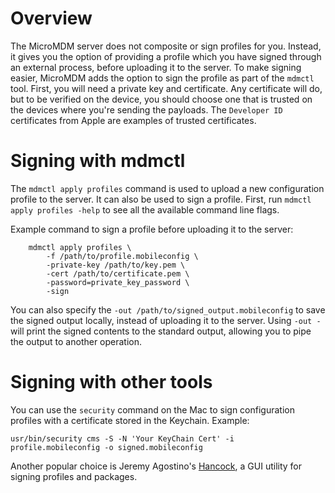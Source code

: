 # Overview

The MicroMDM server does not composite or sign profiles for you. Instead, it gives you the option of providing a profile which you have signed through an external process, before uploading it to the server. 
To make signing easier, MicroMDM adds the option to sign the profile as part of the `mdmctl` tool. 
First, you will need a private key and certificate. Any certificate will do, but to be verified on the device, you should choose one that is trusted on the devices where you're sending the payloads. The `Developer ID` certificates from Apple are examples of trusted certificates. 

# Signing with mdmctl

The `mdmctl apply profiles` command is used to upload a new configuration profile to the server. It can also be used to sign a profile. 
First, run `mdmctl apply profiles -help` to see all the available command line flags. 

Example command to sign a profile before uploading it to the server:
```
    mdmctl apply profiles \
        -f /path/to/profile.mobileconfig \
        -private-key /path/to/key.pem \
        -cert /path/to/certificate.pem \
        -password=private_key_password \
        -sign 
```

You can also specify the `-out /path/to/signed_output.mobileconfig` to save the signed output locally, instead of uploading it to the server. 
Using `-out -` will print the signed contents to the standard output, allowing you to pipe the output to another operation. 

# Signing with other tools

You can use the `security` command on the Mac to sign configuration profiles with a certificate stored in the Keychain. 
Example:
```
usr/bin/security cms -S -N 'Your KeyChain Cert' -i profile.mobileconfig -o signed.mobileconfig
```

Another popular choice is Jeremy Agostino's [Hancock](https://github.com/JeremyAgost/Hancock), a GUI utility for signing profiles and packages. 

